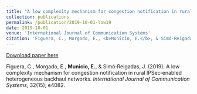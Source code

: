 ```yaml
---
title: "A low complexity mechanism for congestion notification in rural IPSec‐enabled heterogeneous backhaul networks"
collection: publications
permalink: /publication/2019-10-01-low19
date: 2019-10-01
venue: 'International Journal of Communication Systems'
citation: 'Figuera, C., Morgado, E., <b>Municio, E.</b>, & Simó‐Reigadas, J. (2019). A low complexity mechanism for congestion notification in rural IPSec‐enabled heterogeneous backhaul networks. <i>International Journal of Communication Systems</i>, 32(15), e4082.'
---
```


[Download paper here](https://onlinelibrary.wiley.com/doi/pdf/10.1002/dac.4082)

Figuera, C., Morgado, E., <b>Municio, E.</b>, & Simó‐Reigadas, J. (2019). A low complexity mechanism for congestion notification in rural IPSec‐enabled heterogeneous backhaul networks. <i>International Journal of Communication Systems</i>, 32(15), e4082.